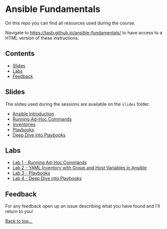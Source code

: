 # Ansible Fundamentals

On this repo you can find all resources used during the course.

Navigate to <https://tasb.github.io/ansible-fundamentals/> to have access to a HTML version of these instructions.

## Contents

- [Slides](#slides)
- [Labs](#labs)
- [Feedback](#feedback)
  
## Slides

The slides used during the sessions are available on the `slides` folder.

- [Ansible Introduction](slides/01.Introduction.pdf)
- [Running Ad-Hoc Commands](slides/02.RunninAdHocCommands.pdf)
- [Inventories](slides/03.Inventories.pdf)
- [Playbooks](slides/04.Playbooks.pdf)
- [Deep Dive into Playbooks](slides/05.DeepDivePlaybooks.pdf)

## Labs

- [Lab 1 - Running Ad-Hoc Commands](labs/lab01.md)
- [Lab 2 - YAML Inventory with Group and Host Variables in Ansible](labs/lab02.md)
- [Lab 3 - Playbooks](labs/lab03.md)
- [Lab 4 - Deep Dive into Playbooks](labs/lab04.md)

## Feedback

For any feedback open up an issue describing what you have found and I'll return to you!

[Back to top…](README.md#contents)
